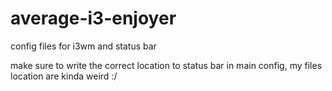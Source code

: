 # average-i3-enjoyer

config files for i3wm and status bar 

make sure to write the correct location to status bar in main config, my files location are kinda weird :/
